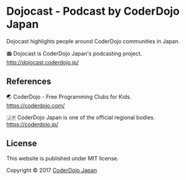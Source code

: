 # Dojocast - Podcast by CoderDojo Japan

Dojocast highlights people around CoderDojo communities in Japan.

📻  Dojocast is CoderDojo Japan's podcasting project.  
http://dojocast.coderdojo.jp/

## References

🌏  CoderDojo - Free Programming Clubs for Kids.   
https://coderdojo.com/

🇯🇵  CoderDojo Japan is one of the official regional bodies.   
https://coderdojo.jp/

## License

This website is published under MIT license.

Copyright &copy; 2017 [CoderDojo Japan](https://coderdojo.jp/)
